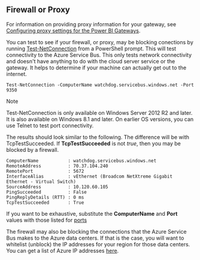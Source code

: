## Firewall or Proxy
For information on providing proxy information for your gateway, see [Configuring proxy settings for the Power BI Gateways](../articles/powerbi-gateway-proxy.md).

You can test to see if your firewall, or proxy, may be blocking conections by running [Test-NetConnection](https://technet.microsoft.com/library/dn372891.aspx) from a PowerShell prompt. This will test connectivity to the Azure Service Bus. This only tests network connectivity and doesn't have anything to do with the cloud server service or the gateway. It helps to determine if your machine can actually get out to the internet.

    Test-NetConnection -ComputerName watchdog.servicebus.windows.net -Port 9350

> [!NOTE]
> Test-NetConnection is only available on Windows Server 2012 R2 and later. It is also available on Windows 8.1 and later. On earlier OS versions, you can use Telnet to test port connectivity.
> 
> 

The results should look similar to the following. The difference will be with TcpTestSucceeded. If **TcpTestSucceeded** is not *true*, then you may be blocked by a firewall.

    ComputerName           : watchdog.servicebus.windows.net
    RemoteAddress          : 70.37.104.240
    RemotePort             : 5672
    InterfaceAlias         : vEthernet (Broadcom NetXtreme Gigabit Ethernet - Virtual Switch)
    SourceAddress          : 10.120.60.105
    PingSucceeded          : False
    PingReplyDetails (RTT) : 0 ms
    TcpTestSucceeded       : True

If you want to be exhaustive, substitute the **ComputerName** and **Port** values with those listed for [ports](../articles/powerbi-gateway-onprem.md#ports)

The firewall may also be blocking the connections that the Azure Service Bus makes to the Azure data centers. If that is the case, you will want to whitelist (unblock) the IP addresses for your region for those data centers. You can get a list of Azure IP addresses [here](https://www.microsoft.com/download/details.aspx?id=41653).

